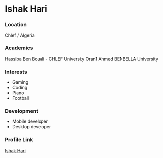# Ishak Hari

### Location
Chlef / Algeria

### Academics

Hassiba Ben Bouali - CHLEF University
Oran1 Ahmed BENBELLA University

### Interests

- Gaming
- Coding
- Piano
- Football

### Development

- Mobile developer
- Desktop developer

### Profile Link

[Ishak Hari](https://github.com/ishakhari)